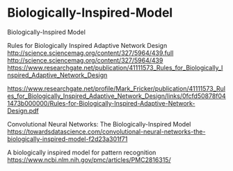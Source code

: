 # Biologically-Inspired-Model
Biologically-Inspired Model

Rules for Biologically Inspired Adaptive Network Design
http://science.sciencemag.org/content/327/5964/439.full
http://science.sciencemag.org/content/327/5964/439
https://www.researchgate.net/publication/41111573_Rules_for_Biologically_Inspired_Adaptive_Network_Design

https://www.researchgate.net/profile/Mark_Fricker/publication/41111573_Rules_for_Biologically_Inspired_Adaptive_Network_Design/links/0fcfd50878f041473b000000/Rules-for-Biologically-Inspired-Adaptive-Network-Design.pdf


Convolutional Neural Networks: The Biologically-Inspired Model
https://towardsdatascience.com/convolutional-neural-networks-the-biologically-inspired-model-f2d23a301f71

A biologically inspired model for pattern recognition
https://www.ncbi.nlm.nih.gov/pmc/articles/PMC2816315/
